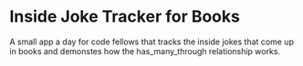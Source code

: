 Inside Joke Tracker for Books
===============================
A small app a day for code fellows that tracks
the inside jokes that come up in books and 
demonstes how the has_many_through
relationship works.